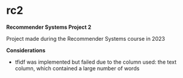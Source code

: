 # rc2

**Recommender Systems Project 2**

Project made during the Recommender Systems course in 2023

**Considerations**
- tfidf was implemented but failed due to the column used: the text column, which contained a large number of words
